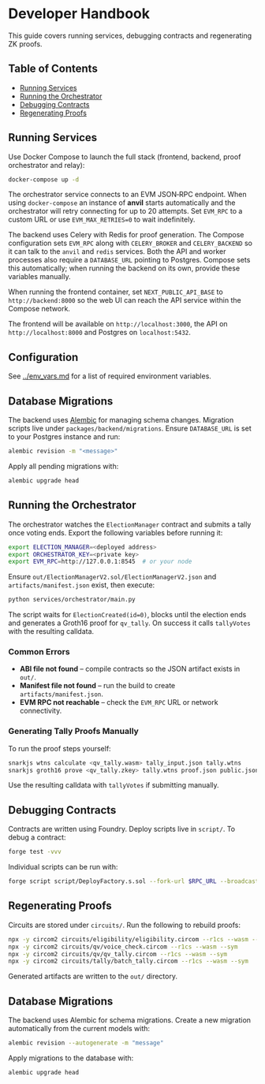 # Developer Handbook

This guide covers running services, debugging contracts and regenerating ZK proofs.

## Table of Contents
- [Running Services](#running-services)
- [Running the Orchestrator](#running-the-orchestrator)
- [Debugging Contracts](#debugging-contracts)
- [Regenerating Proofs](#regenerating-proofs)

## Running Services

Use Docker Compose to launch the full stack (frontend, backend,
proof orchestrator and relay):

```bash
docker-compose up -d
```

The orchestrator service connects to an EVM JSON‑RPC endpoint. When using
`docker-compose` an instance of **anvil** starts automatically and the
orchestrator will retry connecting for up to 20 attempts. Set `EVM_RPC` to a
custom URL or use `EVM_MAX_RETRIES=0` to wait indefinitely.

The backend uses Celery with Redis for proof generation. The Compose
configuration sets `EVM_RPC` along with `CELERY_BROKER` and
`CELERY_BACKEND` so it can talk to the `anvil` and `redis` services. Both the
API and worker processes also require a `DATABASE_URL` pointing to Postgres.
Compose sets this automatically; when running the backend on its own, provide
these variables manually.

When running the frontend container, set `NEXT_PUBLIC_API_BASE` to
`http://backend:8000` so the web UI can reach the API service within the
Compose network.

The frontend will be available on `http://localhost:3000`, the API on
`http://localhost:8000` and Postgres on `localhost:5432`.
## Configuration

See [../env_vars.md](../env_vars.md) for a list of required environment variables.


## Database Migrations

The backend uses [Alembic](https://alembic.sqlalchemy.org/) for managing
schema changes. Migration scripts live under `packages/backend/migrations`.
Ensure `DATABASE_URL` is set to your Postgres instance and run:

```bash
alembic revision -m "<message>"
```

Apply all pending migrations with:

```bash
alembic upgrade head
```

## Running the Orchestrator

The orchestrator watches the `ElectionManager` contract and submits a tally once
voting ends. Export the following variables before running it:

```bash
export ELECTION_MANAGER=<deployed address>
export ORCHESTRATOR_KEY=<private key>
export EVM_RPC=http://127.0.0.1:8545  # or your node
```

Ensure `out/ElectionManagerV2.sol/ElectionManagerV2.json` and
`artifacts/manifest.json` exist, then execute:

```bash
python services/orchestrator/main.py
```

The script waits for `ElectionCreated(id=0)`, blocks until the election ends and
generates a Groth16 proof for `qv_tally`. On success it calls `tallyVotes` with
the resulting calldata.

### Common Errors

- **ABI file not found** – compile contracts so the JSON artifact exists in
  `out/`.
- **Manifest file not found** – run the build to create `artifacts/manifest.json`.
- **EVM RPC not reachable** – check the `EVM_RPC` URL or network connectivity.

### Generating Tally Proofs Manually

To run the proof steps yourself:

```bash
snarkjs wtns calculate <qv_tally.wasm> tally_input.json tally.wtns
snarkjs groth16 prove <qv_tally.zkey> tally.wtns proof.json public.json
```

Use the resulting calldata with `tallyVotes` if submitting manually.

## Debugging Contracts

Contracts are written using Foundry. Deploy scripts live in `script/`.
To debug a contract:

```bash
forge test -vvv
```

Individual scripts can be run with:

```bash
forge script script/DeployFactory.s.sol --fork-url $RPC_URL --broadcast
```

## Regenerating Proofs

Circuits are stored under `circuits/`. Run the following to rebuild proofs:

```bash
npx -y circom2 circuits/eligibility/eligibility.circom --r1cs --wasm --sym
npx -y circom2 circuits/qv/voice_check.circom --r1cs --wasm --sym
npx -y circom2 circuits/qv/qv_tally.circom --r1cs --wasm --sym
npx -y circom2 circuits/tally/batch_tally.circom --r1cs --wasm --sym
```

Generated artifacts are written to the `out/` directory.

## Database Migrations

The backend uses Alembic for schema migrations. Create a new migration
automatically from the current models with:

```bash
alembic revision --autogenerate -m "message"
```

Apply migrations to the database with:

```bash
alembic upgrade head
```
